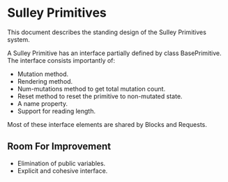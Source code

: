 Sulley Primitives
=================
This document describes the standing design of the Sulley Primitives system.

A Sulley Primitive has an interface partially defined by class BasePrimitive.
The interface consists importantly of:

 * Mutation method.
 * Rendering method.
 * Num-mutations method to get total mutation count.
 * Reset method to reset the primitive to non-mutated state.
 * A name property.
 * Support for reading length.

Most of these interface elements are shared by Blocks and Requests.

Room For Improvement
--------------------
 * Elimination of public variables.
 * Explicit and cohesive interface.
 